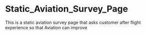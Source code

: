 # Static_Aviation_Survey_Page
This is a static aviation survey page that asks customer after flight experience so that Aviation can improve
